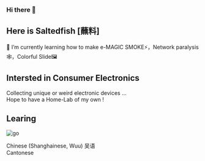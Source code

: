 ### Hi there 👋

<!--
**NorthernLights-1/NorthernLights-1** is a ✨ _special_ ✨ repository because its `README.md` (this file) appears on your GitHub profile.

Here are some ideas to get you started:

- 🔭 I’m currently working on ...
- 🌱 I’m currently learning ...
- 👯 I’m looking to collaborate on ...
- 🤔 I’m looking for help with ...
- 💬 Ask me about ...
- 📫 How to reach me: ...
- 😄 Pronouns: ...
- ⚡ Fun fact: ...
-->


## Here is Saltedfish [蘸料]
🌱 I’m currently learning how to make e-MAGIC SMOKE⚡，Network paralysis🕸️，Colorful Slide🖼️

## Intersted in Consumer Electronics
Collecting unique or weird electronic devices ...  
Hope to have a Home-Lab of my own ! 


## Learing
![go](https://img.shields.io/badge/Go-1.20-blue?logo=go%20%22go%22)

Chinese (Shanghainese, Wuu)	吴语   
Cantonese  

